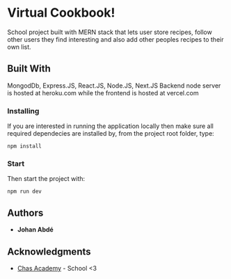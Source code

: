 # Virtual Cookbook!

School project built with MERN stack that lets user store recipes, follow other users they find interesting and also add other peoples recipes to their own list.

## Built With

MongodDb, Express.JS, React.JS, Node.JS, Next.JS
Backend node server is hosted at heroku.com while the frontend is hosted at vercel.com

### Installing

If you are interested in running the application locally then make sure all required dependecies are installed by,
from the project root folder, type:

```
npm install
```

### Start

Then start the project with:

```
npm run dev
```




## Authors

* **Johan Abdé**



## Acknowledgments

* [Chas Academy](https://chasacademy.se/) - School <3

